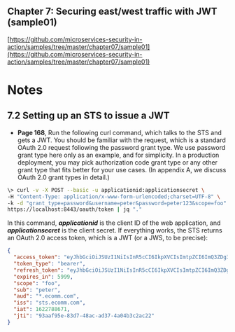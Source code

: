 ## Chapter 7: Securing east/west traffic with JWT (sample01)

[https://github.com/microservices-security-in-action/samples/tree/master/chapter07/sample01](https://github.com/microservices-security-in-action/samples/tree/master/chapter07/sample01)

# Notes

## 7.2 Setting up an STS to issue a JWT 

* **Page 168**, Run the following curl command, which talks to the STS and gets a JWT. You should
be familiar with the request, which is a standard OAuth 2.0 request following the password
grant type. We use password grant type here only as an example, and for simplicity.
In a production deployment, you may pick authorization code grant type or any other
grant type that fits better for your use cases. (In appendix A, we discuss OAuth 2.0 grant
types in detail.)

```bash
\> curl -v -X POST --basic -u applicationid:applicationsecret \
-H "Content-Type: application/x-www-form-urlencoded;charset=UTF-8" \
-k -d "grant_type=password&username=peter&password=peter123&scope=foo" \
https://localhost:8443/oauth/token | jq "."
```

In this command, ***applicationid*** is the client ID of the web application, and
***applicationsecret*** is the client secret. If everything works, the STS returns an
OAuth 2.0 access token, which is a JWT (or a JWS, to be precise):

```json
{
  "access_token": "eyJhbGciOiJSUzI1NiIsInR5cCI6IkpXVCIsImtpZCI6ImQ3ZDg3NTY3LTE4NDAtNGY0NS05NjE0LTQ5MDcxZmNhNGQyMSJ9.eyJzdWIiOiJwZXRlciIsImF1ZCI6IiouZWNvbW0uY29tIiwidXNlcl9uYW1lIjoicGV0ZXIiLCJzY29wZSI6WyJmb28iXSwiaXNzIjoic3RzLmVjb21tLmNvbSIsImV4cCI6MTYyMjc5NDY3MSwiaWF0IjoxNjIyNzg4NjcxLCJhdXRob3JpdGllcyI6WyJST0xFX1VTRVIiXSwianRpIjoiOTNhYWY5NWUtODNkNy00OGFjLWFkMzctNGEwNGIzYzJhYzIyIiwiY2xpZW50X2lkIjoiYXBwbGljYXRpb25pZCJ9.EIEe9sw5kphAKD03Oe_5WRVUEGDClPDkncDLvdspEuB0_ELWC0hXFN7a6ubp9uvCjo98r6V-hJUxEwLTt1l0PIDzPzoqdQmEtVIc1zoLXiBuIkVS5cvLojWJrV7j18vd_lPn_fv4jsHS5Roy2oo-ML4D1MpFvLgnFvmfmp66hBuauzbxUb-WlWpaS9FEb7tjDRhDUBTntECT37qjhPlAliRam2YSICOlXaD00tKti3b8PfOd7zI_38ZTygdXgpwvwhwG9AujOi7MWJOMC9-e7AnMkOo0IOof9JeJxEJ7ki3zEn4wmPo_rO4eRa_AwwVTB2cYJW2JbUirbLA3kUUq1A",
  "token_type": "bearer",
  "refresh_token": "eyJhbGciOiJSUzI1NiIsInR5cCI6IkpXVCIsImtpZCI6ImQ3ZDg3NTY3LTE4NDAtNGY0NS05NjE0LTQ5MDcxZmNhNGQyMSJ9.eyJzdWIiOiJwZXRlciIsImF1ZCI6IiouZWNvbW0uY29tIiwidXNlcl9uYW1lIjoicGV0ZXIiLCJzY29wZSI6WyJmb28iXSwiYXRpIjoiOTNhYWY5NWUtODNkNy00OGFjLWFkMzctNGEwNGIzYzJhYzIyIiwiaXNzIjoic3RzLmVjb21tLmNvbSIsImV4cCI6MTYyNTM4MDY3MSwiaWF0IjoxNjIyNzg4NjcxLCJhdXRob3JpdGllcyI6WyJST0xFX1VTRVIiXSwianRpIjoiMTZhMDNlODUtNDQzMS00ODkwLTlmZDQtNjFlOGJjYmFlNTA5IiwiY2xpZW50X2lkIjoiYXBwbGljYXRpb25pZCJ9.LkyKTgpAeGkA7RnOLqvInf97bTaO22e3wHB_TkhlIMVtZqHRanWttm2r3Blrq9OCBNfKPB5RNQxHcfhd_DClvGfCgwwXr3EFiL0yHlk_5jgJdjP3uuM1WEGroY1fsmgzcP5hUYwYpaWMc9vjynFxLr5WVRzesjOZgXPBvA9xbm0LllI-FHMMnI7l1dbso3CaApCYDzDJMyTPW7dMLvGmnWGUg4DCClukJIzu2fGa1zP7-X-WO98SwB3_2tmyRI9wpD5ERSh23Mro7G4AGjd14kN28LPiD0Uxq8pdecT3RxjMZ3nGpedBQDRr0fTLx9ge7KA281ISTl_10y7raZbrpw",
  "expires_in": 5999,
  "scope": "foo",
  "sub": "peter",
  "aud": "*.ecomm.com",
  "iss": "sts.ecomm.com",
  "iat": 1622788671,
  "jti": "93aaf95e-83d7-48ac-ad37-4a04b3c2ac22"
}
```